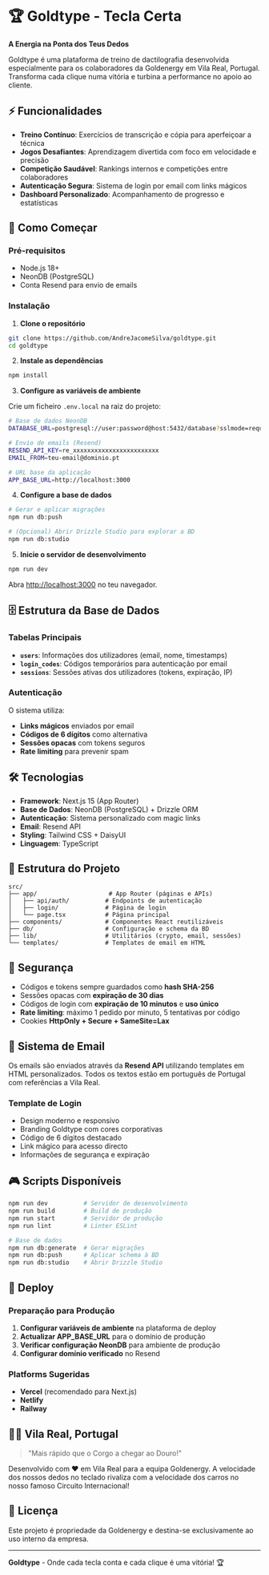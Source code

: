 # 🏆 Goldtype - Tecla Certa

**A Energia na Ponta dos Teus Dedos**

Goldtype é uma plataforma de treino de dactilografia desenvolvida especialmente para os colaboradores da Goldenergy em Vila Real, Portugal. Transforma cada clique numa vitória e turbina a performance no apoio ao cliente.

## ⚡ Funcionalidades

- **Treino Contínuo**: Exercícios de transcrição e cópia para aperfeiçoar a técnica
- **Jogos Desafiantes**: Aprendizagem divertida com foco em velocidade e precisão
- **Competição Saudável**: Rankings internos e competições entre colaboradores
- **Autenticação Segura**: Sistema de login por email com links mágicos
- **Dashboard Personalizado**: Acompanhamento de progresso e estatísticas

## 🚀 Como Começar

### Pré-requisitos

- Node.js 18+ 
- NeonDB (PostgreSQL)
- Conta Resend para envio de emails

### Instalação

1. **Clone o repositório**
```bash
git clone https://github.com/AndreJacomeSilva/goldtype.git
cd goldtype
```

2. **Instale as dependências**
```bash
npm install
```

3. **Configure as variáveis de ambiente**

Crie um ficheiro `.env.local` na raiz do projeto:

```bash
# Base de dados NeonDB
DATABASE_URL=postgresql://user:password@host:5432/database?sslmode=require

# Envio de emails (Resend)
RESEND_API_KEY=re_xxxxxxxxxxxxxxxxxxxxxxxx
EMAIL_FROM=teu-email@dominio.pt

# URL base da aplicação
APP_BASE_URL=http://localhost:3000
```

4. **Configure a base de dados**
```bash
# Gerar e aplicar migrações
npm run db:push

# (Opcional) Abrir Drizzle Studio para explorar a BD
npm run db:studio
```

5. **Inicie o servidor de desenvolvimento**
```bash
npm run dev
```

Abra [http://localhost:3000](http://localhost:3000) no teu navegador.

## 🗄️ Estrutura da Base de Dados

### Tabelas Principais

- **`users`**: Informações dos utilizadores (email, nome, timestamps)
- **`login_codes`**: Códigos temporários para autenticação por email
- **`sessions`**: Sessões ativas dos utilizadores (tokens, expiração, IP)

### Autenticação

O sistema utiliza:
- **Links mágicos** enviados por email
- **Códigos de 6 dígitos** como alternativa
- **Sessões opacas** com tokens seguros
- **Rate limiting** para prevenir spam

## 🛠️ Tecnologias

- **Framework**: Next.js 15 (App Router)
- **Base de Dados**: NeonDB (PostgreSQL) + Drizzle ORM
- **Autenticação**: Sistema personalizado com magic links
- **Email**: Resend API
- **Styling**: Tailwind CSS + DaisyUI
- **Linguagem**: TypeScript

## 📁 Estrutura do Projeto

```
src/
├── app/                    # App Router (páginas e APIs)
│   ├── api/auth/          # Endpoints de autenticação
│   ├── login/             # Página de login
│   └── page.tsx           # Página principal
├── components/            # Componentes React reutilizáveis
├── db/                    # Configuração e schema da BD
├── lib/                   # Utilitários (crypto, email, sessões)
└── templates/             # Templates de email em HTML
```

## 🔐 Segurança

- Códigos e tokens sempre guardados como **hash SHA-256**
- Sessões opacas com **expiração de 30 dias**
- Códigos de login com **expiração de 10 minutos** e **uso único**
- **Rate limiting**: máximo 1 pedido por minuto, 5 tentativas por código
- Cookies **HttpOnly + Secure + SameSite=Lax**

## 📧 Sistema de Email

Os emails são enviados através da **Resend API** utilizando templates em HTML personalizados. Todos os textos estão em português de Portugal com referências a Vila Real.

### Template de Login
- Design moderno e responsivo
- Branding Goldtype com cores corporativas
- Código de 6 dígitos destacado
- Link mágico para acesso directo
- Informações de segurança e expiração

## 🎮 Scripts Disponíveis

```bash
npm run dev          # Servidor de desenvolvimento
npm run build        # Build de produção
npm run start        # Servidor de produção
npm run lint         # Linter ESLint

# Base de dados
npm run db:generate  # Gerar migrações
npm run db:push      # Aplicar schema à BD
npm run db:studio    # Abrir Drizzle Studio
```

## 🚀 Deploy

### Preparação para Produção

1. **Configurar variáveis de ambiente** na plataforma de deploy
2. **Actualizar APP_BASE_URL** para o domínio de produção
3. **Verificar configuração NeonDB** para ambiente de produção
4. **Configurar domínio verificado** no Resend

### Platforms Sugeridas
- **Vercel** (recomendado para Next.js)
- **Netlify**
- **Railway**

## 🏃‍♂️ Vila Real, Portugal

> "Mais rápido que o Corgo a chegar ao Douro!"

Desenvolvido com ❤️ em Vila Real para a equipa Goldenergy. A velocidade dos nossos dedos no teclado rivaliza com a velocidade dos carros no nosso famoso Circuito Internacional!

## 📜 Licença

Este projeto é propriedade da Goldenergy e destina-se exclusivamente ao uso interno da empresa.

---

**Goldtype** - Onde cada tecla conta e cada clique é uma vitória! 🏆
